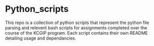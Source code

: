 # Python_scripts
This repo is a collection of python scripts that represent the python file parsing and relevent bash scripts for assignments completed over the course of the KCGIP program. Each script contains their own README detailing usage and dependancies. 